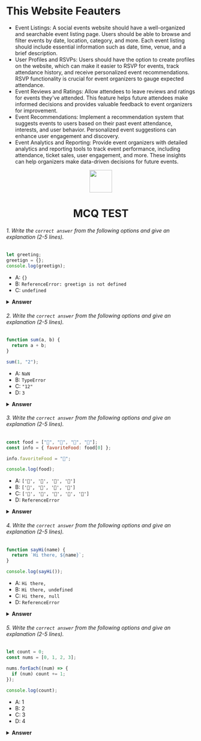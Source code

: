 <div>
 <h1>This Website Feauters</h1>
 </div>

- Event Listings: A social events website should have a well-organized and searchable event listing page. Users should be able to browse and filter events by date, location, category, and more. Each event listing should include essential information such as date, time, venue, and a brief description.
- User Profiles and RSVPs: Users should have the option to create profiles on the website, which can make it easier to RSVP for events, track attendance history, and receive personalized event recommendations. RSVP functionality is crucial for event organizers to gauge expected attendance.
- Event Reviews and Ratings: Allow attendees to leave reviews and ratings for events they've attended. This feature helps future attendees make informed decisions and provides valuable feedback to event organizers for improvement.
- Event Recommendations: Implement a recommendation system that suggests events to users based on their past event attendance, interests, and user behavior. Personalized event suggestions can enhance user engagement and discovery.
- Event Analytics and Reporting: Provide event organizers with detailed analytics and reporting tools to track event performance, including attendance, ticket sales, user engagement, and more. These insights can help organizers make data-driven decisions for future events.


<div align="center">
  <img height="60" src="https://edurev.gumlet.io/AllImages/original/ApplicationImages/CourseImages/944e5d47-8c55-4a89-91e5-22ab5f2798fc_CI.png">
  <h1>MCQ TEST</h1>
</div>

###### 1. Write the `correct answer` from the following options and give an explanation (2-5 lines).

```javascript
let greeting;
greetign = {};
console.log(greetign);
```

- A: `{}`
- B: `ReferenceError: greetign is not defined`
- C: `undefined`

<details><summary><b>Answer</b></summary>
<p>

#### Answer: A

<i>A variable  is declared, but it is never assigned a value. So, Answar is "A"</i>

</p>
</details>

###### 2. Write the `correct answer` from the following options and give an explanation (2-5 lines).

```javascript
function sum(a, b) {
  return a + b;
}

sum(1, "2");
```

- A: `NaN`
- B: `TypeError`
- C: `"12"`
- D: `3`

<details><summary><b>Answer</b></summary>
<p>

#### Answer: C

<i>The second parameter passed to sum is a string "2", not a numeric value. Frist pramater pased is a number, So result is  "12"</i>

</p>
</details>

###### 3. Write the `correct answer` from the following options and give an explanation (2-5 lines).

```javascript
const food = ["🍕", "🍫", "🥑", "🍔"];
const info = { favoriteFood: food[0] };

info.favoriteFood = "🍝";

console.log(food);
```

- A: `['🍕', '🍫', '🥑', '🍔']`
- B: `['🍝', '🍫', '🥑', '🍔']`
- C: `['🍝', '🍕', '🍫', '🥑', '🍔']`
- D: `ReferenceError`

<details><summary><b>Answer</b></summary>
<p>

#### Answer: A

<i>This reassignment only affects the info object, and it doesn't modify the food array. when I console.log(food), it prints the original food array</i>

</p>
</details>

###### 4. Write the `correct answer` from the following options and give an explanation (2-5 lines).

```javascript
function sayHi(name) {
  return `Hi there, ${name}`;
}

console.log(sayHi());
```

- A: `Hi there,`
- B: `Hi there, undefined`
- C: `Hi there, null`
- D: `ReferenceError`

<details><summary><b>Answer</b></summary>
<p>

#### Answer: B

<i>When I call sayHi() without providing a name argument, the name variable inside the function is undefined</i>

</p>
</details>

###### 5. Write the `correct answer` from the following options and give an explanation (2-5 lines).

```javascript
let count = 0;
const nums = [0, 1, 2, 3];

nums.forEach((num) => {
  if (num) count += 1;
});

console.log(count);
```

- A: 1
- B: 2
- C: 3
- D: 4

<details><summary><b>Answer</b></summary>
<p>

#### Answer: C

<i> Checks each element, and if it's a truthy value (i.e., not equal to 0), it increments the count variable by 1. Since there are three truthy values (1, 2, and 3) in the nums array, the count variable becomes 3, and that's what gets logged to the console.</i>

</p>
</details>